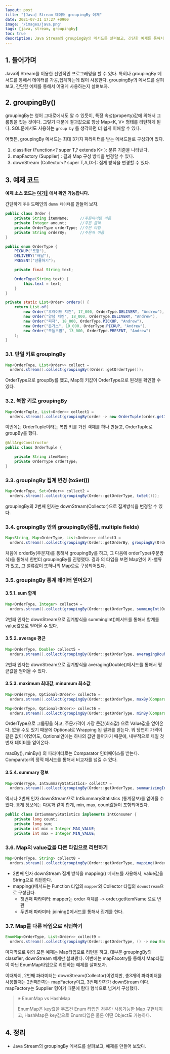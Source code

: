 ```yaml
---
layout: post
title: "[Java] Stream 데이터 groupingBy 예제"
date: 2021-07-31 17:27 +0900
image: '/images/java.png'
tags: [java, stream, groupingby]
toc: true
description: Java Stream의 groupingBy의 메서드를 살펴보고, 간단한 예제를 통해서 어떻게 사용하는지 살펴보자.
---
```



## 1. 들어가며 


Java의 Stream를 이용한 선언적인 프로그래밍을 할 수 있다. 특히나 groupingBy 메서드를 통해서 데이터를 가공,집계하는데 많이 사용한다. groupingBy의 메서드를 살펴보고, 간단한 예제를 통해서 어떻게 사용하는지 살펴보자.



## 2. groupingBy()

groupingBy는 영어 그대로에서도 알 수 있듯이, 특정 속성(property)값에 의해서 그룹핑을 짓는 것이다. 그렇기 때문에 결과값으로 항상 Map<K, V> 형태를 리턴하게 된다. SQL문에서도 사용하는 `group by` 를 생각하면 더 쉽게 이해할 수 있다. 

어쨋든, groupingBy 메서드는 최대 3가지 파라미터를 받는 메서드들로 구성되어 있다. 

1. classifier (Function<? super T,? extends K> ): 분류 기준을 나타낸다.
2. mapFactory (Supplier<M>) : 결과 Map 구성 방식을 변경할 수 있다.
3. downStream (Collector<? super T,A,D>): 집계 방식을 변경할 수 있다. 



## 3. 예제 코드 

**예제 소스 코드는 [여기🔗](https://github.com/umanking/java-stream-grouping-by) 에서 확인 가능합니다.** 

간단하게 `주문` 도메인의 `dumm 데이터`를 만들어 보자. 

```java
public class Order {
    private String itemName;     //주문아이템 이름
    private Integer amount;      //주문 금액
    private OrderType orderType; //주문 타입
    private String orderBy;      //주문자 이름
}
```

```java
public enum OrderType {
    PICKUP("포장"),
    DELIVERY("배달"),
    PRESENT("선물하기");

    private final String text;

    OrderType(String text) {
        this.text = text;
    }
}
```

```java
private static List<Order> orders() {
    return List.of(
        new Order("후라이드 치킨", 17_000, OrderType.DELIVERY, "Andrew"),
        new Order("양념 치킨", 18_000, OrderType.DELIVERY, "Andrew"),
        new Order("피자", 18_000, OrderType.PICKUP, "Andrew"),
        new Order("돈가스", 10_000, OrderType.PICKUP, "Andrew"),
        new Order("모둠초밥", 13_000, OrderType.PRESENT, "Andrew")
    );
}
```



### 3.1. 단일 키로 groupingBy

```java
Map<OrderType, List<Order>> collect = 
  orders.stream().collect(groupingBy((Order::getOrderType)));
```

OrderType으로 groupBy를 했고,  Map의 키값이 OrderType으로 된것을 확인할 수 있다. 

### 3.2. 복합 키로 groupingBy

```java
Map<OrderTuple, List<Order>> collect1 = 
  orders.stream().collect(groupingBy(order -> new OrderTuple(order.getItemName(), order.getOrderType())));
```

이번에는 OrderTuple이라는 복합 키를 가진 객체를 하나 만들고, OrderTuple로 groupBy를 했다. 

```java
@AllArgsConstructor
public class OrderTuple {

    private String itemName;
    private OrderType orderType;
}
```



### 3.3. groupingBy 집계 변경 (toSet())

```java
Map<OrderType, Set<Order>> collect2 = 
  orders.stream().collect(groupingBy(Order::getOrderType, toSet()));
```

groupingBy의 2번째 인자는 downStream(Collector)으로 집계방식을 변경할 수 있다. 

### 3.4. groupingBy 안의 groupingBy(중첩, multiple fields)

```java
Map<String, Map<OrderType, List<Order>>> collect3 = 
  orders.stream().collect(groupingBy(Order::getOrderBy, groupingBy(Order::getOrderType)));
```

처음에 orderBy(주문자)를 통해서 groupingBy를 하고, 그 다음에 orderType(주문방식)을 통해서 한번더 groupingBy를 진행했다. 결과 의 타입을 보면 Map안에 키-밸류가 있고, 그 밸류값이 또하나의 Map으로 구성되어있다. 

### 3.5. groupingBy 통계 데이터 얻어오기

#### 3.5.1. sum 합계

```java
Map<OrderType, Integer> collect4 = 
  orders.stream().collect(groupingBy(Order::getOrderType, summingInt(Order::getAmount)));
```

2번째 인자는 downStream으로 집계방식을 summingInt()메서드를 통해서 합계를 value값으로 얻어올 수 있다. 

#### 3.5.2. average 평균 

```java
Map<OrderType, Double> collect5 = 
  orders.stream().collect(groupingBy(Order::getOrderType, averagingDouble(Order::getAmount)));
```

2번째 인자는 downStream으로 집계방식을 averagingDouble()메서드를 통해서 평균값을 얻어올 수 있다.



#### 3.5.3. maximum 최대값, minumum 최소값

```java
Map<OrderType, Optional<Order>> collect6 = 
  orders.stream().collect(groupingBy(Order::getOrderType, maxBy(Comparator.comparingInt(Order::getAmount))));

Map<OrderType, Optional<Order>> collect6 = 
  orders.stream().collect(groupingBy(Order::getOrderType, minBy(Comparator.comparingInt(Order::getAmount))));
```

OrderType으로 그룹핑을 하고, 주문가격이 가장 큰값(최소값) 으로 Value값을 얻어온다. 없을 수도 있기 때문에 Optional로 Wrapping 된 결과를 얻는다. 뭐 당연히 가격이 같은 값이 이었어도, Optional안에는 하나의 값만 들어가기 때문에, 내부적으로 제일 첫번재 데이터를 얻어온다.

maxBy(), minBy() 의 파라미터로는 Comparator 인터페이스를 받는다. Comparator의 정적 메서드를 통해서 비교자를 넘길 수 있다. 

#### 3.5.4. summary 정보

```java
Map<OrderType, IntSummaryStatistics> collect7 = 
  orders.stream().collect(groupingBy(Order::getOrderType, summarizingInt(Order::getAmount)));
```

역시나 2번째 인자 downStream으로 IntSummaryStatistics (통계정보)를 얻어올 수 있다. 통계 정보에는 다음과 같이 합계, min, max, count값들이 포함되어있다.

```java
public class IntSummaryStatistics implements IntConsumer {
    private long count;
    private long sum;
    private int min = Integer.MAX_VALUE;
    private int max = Integer.MIN_VALUE;
```

### 3.6. Map의 value값을 다른 타입으로 리턴하기 

```java
Map<OrderType, String> collect8 = 
  orders.stream().collect(groupingBy(Order::getOrderType, mapping(Order::getItemName, joining(",", "[", "]"))));
```

- 2번째 인자 downStream 집계 방식을 mapping() 메서드를 사용해서, value값을 String으로 리턴한다.
- mapping()메서드는 Function 타입의 `mapper`와 Collector 타입의 `downstream`으로 구성된다.  
  - 첫번째 파라미터: mapper는 order 객체를 -> order.getItemName 으로 변환
  - 두번째 파라미터: joining()메서드를 통해서 집계를 한다. 

### 3.7. Map를 다른 타입으로 리턴하기

```java
EnumMap<OrderType, List<Order>> collect9 = 
  orders.stream().collect(groupingBy(Order::getOrderType, () -> new EnumMap<>(OrderType.class), toList()));
```

마지막으로 위의 모든 예제는 Map타입으로 리턴을 하고, 대부분 groupingBy의 classfier, downStream 예제만 살펴봤다. 이번에는 mapFacotry를 통해서 Map타입이 아닌 EnumMap타입으로 리턴하는 예제를 살펴보자. 

이때까지, 2번째 파라미터는 downStream(Collector)이었지만, 총3개의 파라미터를 사용할때는 2번째인자는 mapFactory이고, 3번째 인자가 downStream 이다. mapFactory는 Supplier 형이기 때문에 람다 형식으로 넘겨서 구성했다. 

> ※ EnumMap vs HashMap 
>
> EnumMap은 key값을 무조건 Enum 타입인 경우만 사용가능한 Map 구현체이고, HashMap은 key값으로 Enum타입은 물론 어떤 Object도 가능하다. 

## 4. 정리 
- Java Stream의 groupingBy 메서드를 살펴보고, 예제를 만들어 보았다. 